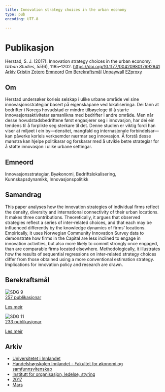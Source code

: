 ```yaml
---
title: Innovation strategy choices in the urban economy
type: pub
encoding: UTF-8

---
```

<h1>Publikasjon</h1>
<article id="csl-bib-container-TB24GCDX" class="csl-bib-container">
  <div class="csl-bib-body"> <div class="csl-entry">Herstad, S. J. (2017). Innovation strategy choices in the urban economy. <i>Urban Studies</i>, <i>55</i>(6), 1185–1202. <a href="https://doi.org/10.1177/0042098017692941">https://doi.org/10.1177/0042098017692941</a></div> </div>
  <div class="csl-bib-buttons">
    <a href="#taxonomy-article-TB24GCDX" alt="archive" class="csl-bib-button">Arkiv</a>
    <a href="https://app.cristin.no/results/show.jsf?id=1454901" alt="Cristin" class="csl-bib-button">Cristin</a>
    <a href="http://zotero.org/groups/5881554/items/TB24GCDX" alt="Zotero" class="csl-bib-button">Zotero</a>
    <a href="#keywords-article-TB24GCDX" alt="keywords" class="csl-bib-button">Emneord</a>
    <a href="#about-article-TB24GCDX" alt="about_pub" class="csl-bib-button">Om</a>
    <a href="#sdg-article-TB24GCDX" alt="sdg" class="csl-bib-button">Berekraftsmål</a>
    <a href="https://nifu.brage.unit.no/nifu-xmlui/bitstream/11250/2471979/4/Innovation%20strategy%20choices%20in%20the%20urban%20economy%20-%20post-print.pdf" alt="Unpaywall" class="csl-bib-button">Unpaywall</a>
    <a href="https://nifu.brage.unit.no/nifu-xmlui/bitstream/11250/2471979/4/Innovation%20strategy%20choices%20in%20the%20urban%20economy%20-%20post-print.pdf" alt="EZproxy" class="csl-bib-button">EZproxy</a>
  </div>
  <div id="csl-bib-meta-container-TB24GCDX"></div>
</article>
<div id="csl-bib-meta-TB24GCDX" class="csl-bib-meta">
  <article id="about-article-TB24GCDX" class="about_pub-article">
    <h1>Om</h1>
    Herstad undersøker korleis selskap i ulike urbane område vel sine innovasjonsstrategiar basert på eigenskapane ved lokaliseringa. Dei fann at bedrifter i Noregs hovudstad er mindre tilbøyelege til å starte innovasjonsaktivitetar samanlikna med bedrifter i andre område. Men når desse hovudstadsbedriftene først engasjerer seg i innovasjon, har dei ein tendens til å forplikte seg sterkare til det. Denne studien er viktig fordi han viser at miljøet i ein by—densitet, mangfald og internasjonale forbindelsar—kan påverke korleis verksemder nærmar seg innovasjon. Å forstå desse mønstra kan hjelpe politikarar og forskarar med å utvikle betre strategiar for å støtte innovasjon i ulike urbane settingar.
  </article>
  <article id="keywords-article-TB24GCDX" class="keywords-article">
    <h1>Emneord</h1>
    Innovasjonsstrategiar, Byøkonomi, Bedriftslokalisering, Kunnskapsdynamikk, Innovasjonspolitikk
  </article>
  <article id="abstract-article-TB24GCDX" class="abstract-article">
    <h1>Samandrag</h1>
    This paper analyses how the innovation strategies of individual firms reflect the density, diversity and international connectivity of their urban locations. It makes three contributions. Theoretically, it argues that observed strategies reflect a series of inter-related choices, and that each may be influenced differently by the knowledge dynamics of firms’ locations. Empirically, it uses Norwegian Community Innovation Survey data to demonstrate how firms in the Capital are less inclined to engage in innovation activities, but also more likely to commit strongly once engaged, than are comparable firms located elsewhere. Methodologically, it illustrates how the results of sequential regressions on inter-related strategy choices differ from those obtained using a more conventional estimation strategy. Implications for innovation policy and research are drawn.
  </article>
  <article id="sdg-article-TB24GCDX" class="sdg-article">
    <h1>Berekraftsmål</h1>
    <div class="sdg-container"><div id="sdg9" class="sdg">
        <img src="{{< params subfolder >}}images/sdg/sdg09_nn.png" class="image" alt="SDG 9">
        <div class="sdg-overlay">
          <a href="{{< params subfolder >}}nn/archive/?sdg=9#archive" class="sdg-publication-count"><span>257</span> publikasjonar</a>
          <p><a href="https://fn.no/om-fn/fns-baerekraftsmaal/industri-innovasjon-og-infrastruktur?lang=nno-NO" class="sdg-read-more">Les meir</a></p>
        </div>
      </div> <div id="sdg11" class="sdg">
        <img src="{{< params subfolder >}}images/sdg/sdg11_nn.png" class="image" alt="SDG 11">
        <div class="sdg-overlay">
          <a href="{{< params subfolder >}}nn/archive/?sdg=11#archive" class="sdg-publication-count"><span>233</span> publikasjonar</a>
          <p><a href="https://fn.no/om-fn/fns-baerekraftsmaal/baerekraftige-byer-og-lokalsamfunn?lang=nno-NO" class="sdg-read-more">Les meir</a></p>
        </div>
      </div></div>
  </article>
  <article id="taxonomy-article-TB24GCDX" class="taxonomy-article">
    <h1>Arkiv</h1>
    <ul>
      <li><a href="{{< params subfolder >}}nn/archive/?key=3DCRN523">Universitetet i Innlandet</a></li>
      <li><a href="{{< params subfolder >}}nn/archive/?key=DU8Q9LN9">Handelshøgskolen Innlandet - Fakultet for økonomi og samfunnsvitenskap</a></li>
      <li><a href="{{< params subfolder >}}nn/archive/?key=4LUWR3ZM">Institutt for organisasjon, ledelse, styring</a></li>
      <li><a href="{{< params subfolder >}}nn/archive/?key=KF5I8TQ8">2017</a></li>
      <li><a href="{{< params subfolder >}}nn/archive/?key=6SIUSQEE">Mars</a></li>
    </ul>
  </article>
</div>

